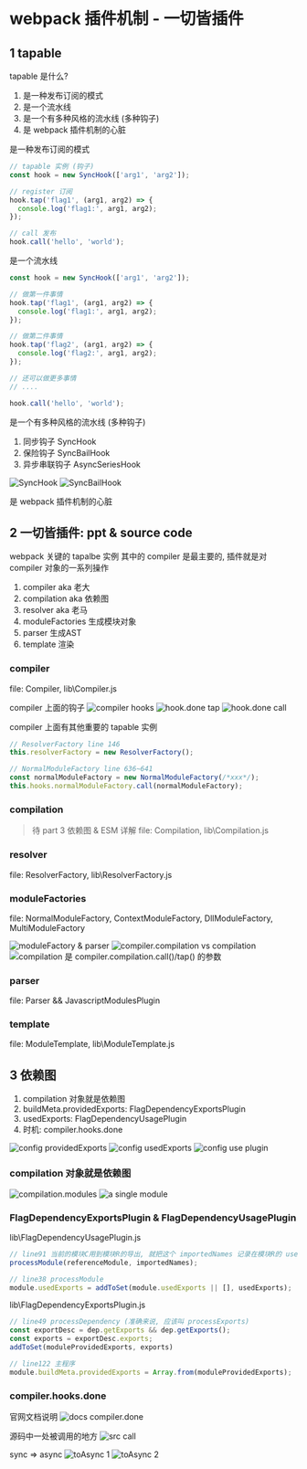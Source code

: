 # webpack 插件机制 - 一切皆插件

## 1 tapable
tapable 是什么?
1. 是一种发布订阅的模式
2. 是一个流水线
3. 是一个有多种风格的流水线 (多种钩子)
4. 是 webpack 插件机制的心脏

是一种发布订阅的模式
``` js
// tapable 实例 (钩子)
const hook = new SyncHook(['arg1', 'arg2']);

// register 订阅
hook.tap('flag1', (arg1, arg2) => {
  console.log('flag1:', arg1, arg2);
});

// call 发布
hook.call('hello', 'world');
```

是一个流水线
``` js
const hook = new SyncHook(['arg1', 'arg2']);

// 做第一件事情
hook.tap('flag1', (arg1, arg2) => {
  console.log('flag1:', arg1, arg2);
});

// 做第二件事情
hook.tap('flag2', (arg1, arg2) => {
  console.log('flag2:', arg1, arg2);
});

// 还可以做更多事情
// ....

hook.call('hello', 'world');
```

是一个有多种风格的流水线 (多种钩子)
1. 同步钩子 SyncHook
2. 保险钩子 SyncBailHook
3. 异步串联钩子 AsyncSeriesHook

![SyncHook](webpack_files/1.jpg)
![SyncBailHook](webpack_files/2.jpg)

是 webpack 插件机制的心脏

## 2 一切皆插件: ppt & source code
webpack 关键的 tapalbe 实例
其中的 compiler 是最主要的, 插件就是对 compiler 对象的一系列操作
1. compiler aka 老大
2. compilation aka 依赖图
3. resolver aka 老马
4. moduleFactories 生成模块对象
5. parser 生成AST
6. template 渲染

### compiler
file: Compiler, lib\Compiler.js

compiler 上面的钩子
![compiler hooks](webpack_files/3.jpg)
![hook.done tap](webpack_files/8.jpg)
![hook.done call](webpack_files/4.jpg)


compiler 上面有其他重要的 tapable 实例
``` js
// ResolverFactory line 146
this.resolverFactory = new ResolverFactory();

// NormalModuleFactory line 636~641
const normalModuleFactory = new NormalModuleFactory(/*xxx*/);
this.hooks.normalModuleFactory.call(normalModuleFactory);
```

### compilation
> 待 part 3 依赖图 & ESM 详解
file: Compilation, lib\Compilation.js

### resolver
file: ResolverFactory, lib\ResolverFactory.js

### moduleFactories
file: NormalModuleFactory, ContextModuleFactory, DllModuleFactory, MultiModuleFactory

![moduleFactory & parser](webpack_files/5.jpg)
![compiler.compilation vs compilation](webpack_files/7.jpg)
![compilation 是 compiler.compilation.call()/tap() 的参数](webpack_files/6.jpg)

### parser
file: Parser && JavascriptModulesPlugin

### template
file: ModuleTemplate, lib\ModuleTemplate.js

## 3 依赖图
1. compilation 对象就是依赖图
2. buildMeta.providedExports: FlagDependencyExportsPlugin
3. usedExports: FlagDependencyUsagePlugin
4. 时机: compiler.hooks.done

![config providedExports](webpack_files/10.jpg)
![config usedExports](webpack_files/11.jpg)
![config use plugin](webpack_files/9.jpg)

### compilation 对象就是依赖图
![compilation.modules](webpack_files/16.jpg)
![a single module](webpack_files/17.jpg)


### FlagDependencyExportsPlugin & FlagDependencyUsagePlugin

lib\FlagDependencyUsagePlugin.js
``` js
// line91 当前的模块C用到模块R的导出, 就把这个 importedNames 记录在模块R的 usedExports 之中
processModule(referenceModule, importedNames);

// line38 processModule
module.usedExports = addToSet(module.usedExports || [], usedExports);
```


lib\FlagDependencyExportsPlugin.js
``` js
// line49 processDependency (准确来说, 应该叫 processExports)
const exportDesc = dep.getExports && dep.getExports();
const exports = exportDesc.exports;
addToSet(moduleProvidedExports, exports)

// line122 主程序
module.buildMeta.providedExports = Array.from(moduleProvidedExports);
```

### compiler.hooks.done

官网文档说明
![docs compiler.done](webpack_files/12.jpg)

源码中一处被调用的地方
![src call](webpack_files/13.jpg)

sync => async
![toAsync 1](webpack_files/14.jpg)
![toAsync 2](webpack_files/15.jpg)
